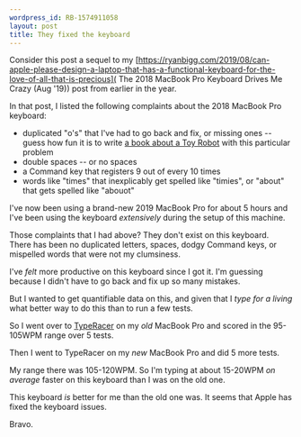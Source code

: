```yaml
---
wordpress_id: RB-1574911058
layout: post
title: They fixed the keyboard
---
```


Consider this post a sequel to my [https://ryanbigg.com/2019/08/can-apple-please-design-a-laptop-that-has-a-functional-keyboard-for-the-love-of-all-that-is-precious](
The 2018 MacBook Pro Keyboard Drives Me Crazy
(Aug '19)) post from earlier in the year.

In that post, I listed the following complaints about the 2018 MacBook Pro keyboard:

* duplicated "o's" that I've had to go back and fix, or missing ones -- guess how fun it is to write [a book about a Toy Robot](https://leanpub.com/elixir-toyrobot) with this particular problem
* double spaces -- or no spaces
* a Command key that registers 9 out of every 10 times
* words like "times" that inexplicably get spelled like "timies", or "about" that gets spelled like "abouot"

I've now been using a brand-new 2019 MacBook Pro for about 5 hours and I've been using the keyboard _extensively_ during the setup of this machine.

Those complaints that I had above? They don't exist on this keyboard. There has been no duplicated letters, spaces, dodgy Command keys, or mispelled words that were not my clumsiness.

I've _felt_ more productive on this keyboard since I got it. I'm guessing because I didn't have to go back and fix up so many mistakes.

But I wanted to get quantifiable data on this, and given that I _type for a living_ what better way to do this than to run a few tests.

So I went over to [TypeRacer](https://typeracer.com) on my _old_ MacBook Pro and scored in the 95-105WPM range over 5 tests.

Then I went to TypeRacer on my _new_ MacBook Pro and did 5 more tests.

My range there was 105-120WPM. So I'm typing at about 15-20WPM _on average_ faster on this keyboard than I was on the old one.

This keyboard _is_ better for me than the old one was. It seems that Apple has fixed the keyboard issues.

Bravo.
